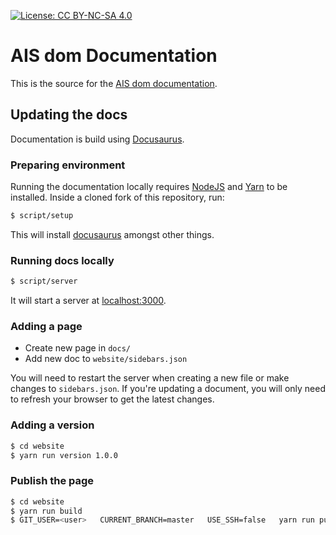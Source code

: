 [![License: CC BY-NC-SA 4.0](https://img.shields.io/badge/License-CC%20BY--NC--SA%204.0-lightgrey.svg)](https://creativecommons.org/licenses/by-nc-sa/4.0/)

# AIS dom Documentation

This is the source for the [AIS dom documentation](https://ai-speaker.com/docs).

## Updating the docs

Documentation is build using [Docusaurus](https://docusaurus.io/docs/en/doc-markdown.html).

### Preparing environment

Running the documentation locally requires [NodeJS](https://nodejs.org/en/) and [Yarn](https://yarnpkg.com/) to be installed. Inside a cloned fork of this repository, run:

```bash
$ script/setup
```

This will install [docusaurus](https://www.npmjs.com/package/docusaurus) amongst other things.

### Running docs locally

```bash
$ script/server
```

It will start a server at [localhost:3000](http://localhost:3000).

### Adding a page

 - Create new page in `docs/`
 - Add new doc to `website/sidebars.json`

You will need to restart the server when creating a new file or make changes to `sidebars.json`. If you're updating a document, you will only need to refresh your browser to get the latest changes.


### Adding a version

```bash
$ cd website
$ yarn run version 1.0.0
```

### Publish the page

```bash
$ cd website
$ yarn run build
$ GIT_USER=<user>   CURRENT_BRANCH=master   USE_SSH=false   yarn run publish-gh-pages
```

